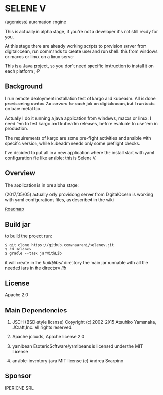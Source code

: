 # SELENE V
(agentless) automation engine

This is actually in alpha stage, if you're not a developer it's not still ready for you.

At this stage there are already working scripts to provision server from digitalocean,
run commands to create user and run shell:
this from windows or macos or linux on a linux server

This is a Java project, so you don't need specific instruction to install it on each platform ;-P



## Background
I run remote deployment installation test of kargo and kubeadm.
All is done provisioning centos 7.x servers for each job on digitalocean, but I run tests on bare metal too.

Actually I do it running a java application from windows, macos or linux:
I need 'em to test kargo and kubeadm releases, before evaluate to use 'em in production.

The requirements of kargo are some pre-flight activities and ansible with specific version, while kubeadm needs only some preflight checks.

I've decided to put all in a new application where the install start with yaml configuration file like ansible:
this is Selene V.



## Overview
The application is in pre alpha stage:

(2017/05/05) actually only provisiong server from DigitalOcean is working with yaml configurations files, as described in the wiki 


[Roadmap](https://github.com/naarani/selenev/wiki/roadmap)



## Build jar

to build the project run:

    $ git clone https://github.com/naarani/selenev.git
    $ cd selenev
    $ gradle --task jarWithLib

it will create in the _build/libs/_ directory the main jar runnable with all the needed jars in the directory _lib_ 



## License

Apache 2.0 



## Main Dependencies 

1) JSCH (BSD-style license) Copyright (c) 2002-2015 Atsuhiko Yamanaka, JCraft,Inc. All rights reserved.

2) Apache jclouds, Apache license 2.0

3) yamlbean EsotericSoftware/yamlbeans is licensed under the MIT License

4) ansible-inventory-java MIT license (c) Andrea Scarpino



## Sponsor
IPERIONE SRL


